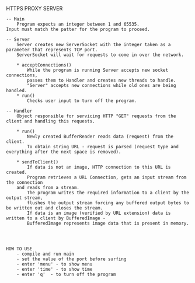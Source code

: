 HTTPS PROXY SERVER

    -- Main
        Program expects an integer between 1 and 65535.
	Input must match the patter for the program to proceed.

    -- Server
        Server creates new ServerSocket with the integer taken as a parameter that represents TCP port.
        ServerSocket will wait for requests to come in over the network.

        * acceptConnections()
            While the program is running Server accepts new socket connections,
            passes them to Handler and creates new threads to handle.
            "Server" accepts new connections while old ones are being handled.
        * run()
            Checks user input to turn off the program.

    -- Handler
        Object responsible for servicing HTTP "GET" requests from the client and handling this requests.

        * run()
            Newly created BufferReader reads data (request) from the client.
            To obtain string URL - request is parsed (request type and everything after the next space is removed).

        * sendToClient()
            If data is not an image, HTTP connection to this URL is created.
            Program retrieves a URL Connection, gets an input stream from the connection
	    and reads from a stream.
            The program writes the required information to a client by the output stream,
            flushes the output stream forcing any buffered output bytes to be written out and closes the stream.
            If data is an image (verified by URL extension) data is written to a client by BufferedImage -
            BufferedImage represents image data that is present in memory.




    HOW TO USE
        - compile and run main
        - set the value of the port before surfing
        - enter 'menu' - to show menu
        - enter 'time' - to show time
        - enter 'q'  - to turn off the program
